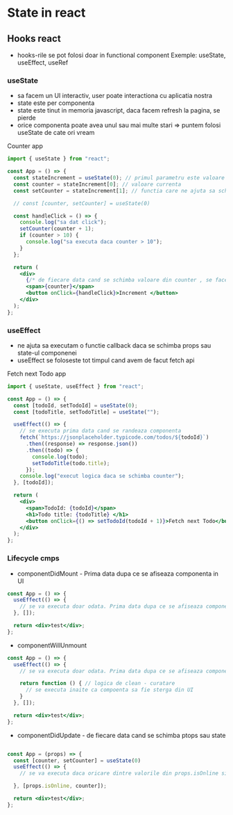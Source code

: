 # State in react

## Hooks react

- hooks-rile se pot folosi doar in functional component
  Exemple: useState, useEffect, useRef

### useState

- sa facem un UI interactiv, user poate interactiona cu aplicatia nostra
- state este per componenta
- state este tinut in memoria javascript, daca facem refresh la pagina, se pierde
- orice componenta poate avea unul sau mai multe stari => puntem folosi useState de cate ori vream

Counter app

```jsx
import { useState } from "react";

const App = () => {
  const stateIncrement = useState(0); // primul parametru este valoare initiala
  const counter = stateIncrement[0]; // valoare currenta
  const setCounter = stateIncrement[1]; // functia care ne ajuta sa schimbam valoare de la counter

  // const [counter, setCounter] = useState(0)

  const handleClick = () => {
    console.log("sa dat click");
    setCounter(counter + 1);
    if (counter > 10) {
      console.log("sa executa daca counter > 10");
    }
  };

  return (
    <div>
      {/* de fiecare data cand se schimba valoare din counter , se face automat update in DOM */}
      <span>{counter}</span> 
      <button onClick={handleClick}>Increment </button>
    </div>
  );
};
```

### useEffect

- ne ajuta sa executam o functie callback daca se schimba props sau state-ul componenei
- useEffect se foloseste tot timpul cand avem de facut fetch api

Fetch next Todo app

```jsx
import { useState, useEffect } from "react";

const App = () => {
  const [todoId, setTodoId] = useState(0);
  const [todoTitle, setTodoTitle] = useState("");

  useEffect(() => {
    // se executa prima data cand se randeaza componenta
    fetch(`https://jsonplaceholder.typicode.com/todos/${todoId}`)
      .then((response) => response.json())
      .then((todo) => {
        console.log(todo);
        setTodoTitle(todo.title);
      });
    console.log("execut logica daca se schimba counter");
  }, [todoId]);

  return (
    <div>
      <span>TodoId: {todoId}</span>
      <h1>Todo title: {todoTitle} </h1>
      <button onClick={() => setTodoId(todoId + 1)}>Fetch next Todo</button>
    </div>
  );
};
```
### Lifecycle cmps

- componentDidMount - Prima data dupa ce se afiseaza componenta in UI
```jsx
const App = () => {
  useEffect(() => {
    // se va executa doar odata. Prima data dupa ce se afiseaza componenta
  }, []);

  return <div>test</div>;
};
```

- componentWillUnmount

```jsx
const App = () => {
  useEffect(() => {
    // se va executa doar odata. Prima data dupa ce se afiseaza componenta

    return function () { // logica de clean - curatare
      // se executa inaite ca compoenta sa fie sterga din UI
    }
  }, []);

  return <div>test</div>;
};
```
- componentDidUpdate - de fiecare data cand se schimba ptops sau state

```jsx

const App = (props) => {
  const [counter, setCounter] = useState(0)
  useEffect(() => {
    // se va executa daca oricare dintre valorile din props.isOnline si counter se schimba

  }, [props.isOnline, counter]);

  return <div>test</div>;
};
```

